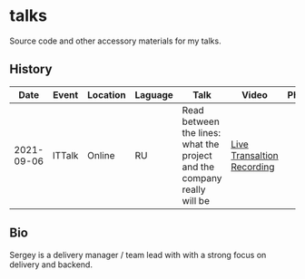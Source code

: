 # talks

Source code and other accessory materials for my talks.

## History

| Date | Event | Location | Laguage | Talk | Video | Photo |
|------|-------|----------|---------|------|-------|-------|
| 2021-09-06 | ITTalk | Online | RU | Read between the lines: what the project and the company really will be | [Live Transaltion Recording](https://www.youtube.com/watch?v=cnolujpYohc) | |

## Bio

Sergey is a delivery manager / team lead with with a strong focus on delivery and backend.
